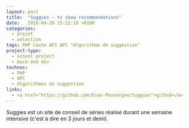 ```yaml
---
layout: post
title:  "Suggies – tv show recommandations"
date:   2016-04-20 15:22:18 +0100
categories:
  - projet
  - selection
tags: PHP Cache API APC "Algorithme de suggestion"
project-type:
  - school project
  - back-end dev
technos:
  - PHP
  - APC
  - Algorithmes de suggestion
links:
  - <a href="https://github.com/Evan-Peuvergne/Suggies">github</a>
---
```

Suggies est un site de conseil de séries réalisé durant une semaine intensive (c'est à dire en 3 jours et demi).
